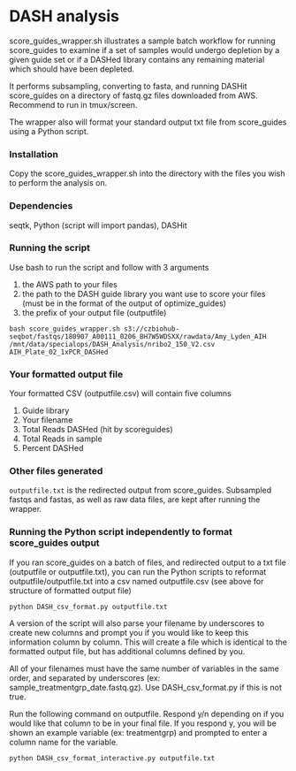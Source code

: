 # DASH analysis
score_guides_wrapper.sh illustrates a sample batch workflow for running score_guides to examine if a set of samples would undergo depletion by a given guide set or if a DASHed library contains any remaining material which should have been depleted. 

It performs subsampling, converting to fasta, and running DASHit score_guides on a directory of fastq.gz files downloaded from AWS. Recommend to run in tmux/screen.

The wrapper also will format your standard output txt file from score_guides using a Python script. 

### Installation
Copy the score_guides_wrapper.sh into the directory with the files you wish to perform the analysis on.

### Dependencies
seqtk, Python (script will import pandas), DASHit

### Running the script

Use bash to run the script and follow with 3 arguments
1. the AWS path to your files
2. the path to the DASH guide library you want use to score your files (must be in the format of the output of optimize_guides)
3. the prefix of your output file (outputfile)


```
bash score_guides_wrapper.sh s3://czbiohub-seqbot/fastqs/180907_A00111_0206_BH7W5WDSXX/rawdata/Amy_Lyden_AIH /mnt/data/specialops/DASH_Analysis/nribo2_150_V2.csv AIH_Plate_02_1xPCR_DASHed
```

### Your formatted output file
Your formatted CSV (outputfile.csv) will contain five columns
1. Guide library
2. Your filename
3. Total Reads DASHed (hit by scoreguides)
4. Total Reads in sample
5. Percent DASHed

### Other files generated
`outputfile.txt` is the redirected output from score_guides. Subsampled fastqs and fastas, as well as raw data files, are kept after running the wrapper.

### Running the Python script independently to format score_guides output
If you ran score_guides on a batch of files, and redirected output to a txt file (outputfile or outputfile.txt), you can run the Python scripts to reformat outputfile/outputfile.txt into a csv named outputfile.csv (see above for structure of formatted output file)

```
python DASH_csv_format.py outputfile.txt
```

A version of the script will also parse your filename by underscores to create new columns and prompt you if you would like to keep this information column by column. This will create a file which is identical to the formatted output file, but has additional columns defined by you.
 
All of your filenames must have the same number of variables in the same order, and separated by underscores (ex: sample_treatmentgrp_date.fastq.gz). Use DASH_csv_format.py if this is not true.

Run the following command on outputfile. Respond y/n depending on if you would like that column to be in your final file. If you respond y, you will be shown an example variable (ex: treatmentgrp) and prompted to enter a column name for the variable.

```
python DASH_csv_format_interactive.py outputfile.txt
```
